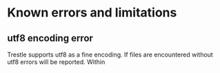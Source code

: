 # Known errors and limitations

## utf8 encoding error

Trestle supports utf8 as a fine encoding. If files are encountered without utf8 errors will be reported.
Within
